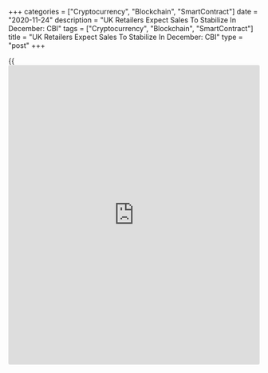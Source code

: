 +++
categories = ["Cryptocurrency", "Blockchain", "SmartContract"]
date = "2020-11-24"
description = "UK Retailers Expect Sales To Stabilize In December: CBI"
tags = ["Cryptocurrency", "Blockchain", "SmartContract"]
title = "UK Retailers Expect Sales To Stabilize In December: CBI"
type = "post"
+++

{{<iframe id="large-banner" src="https://www.bounty.group/#slide=15.0" width="100%" height="600" scrolling="no" style="border: 0px solid rgb(216, 221, 230); border-radius: 3px;">}}

British retailers expect sales volumes to be broadly flat in the year to
December with the nationwide lockdown due to end on December 2, the
Distributive Trades Survey from the Confederation of British Industry
showed on Tuesday.

Although sales volumes decreased in November, online sales posted its
biggest growth in two years. The retail sales balance fell to -25
percent in November from -23 percent in October.

A balance of 55 percent said internet sales increased in November, the
fastest since October 2018.

Orders decreased in November, but at the slowest pace since December
2019. The balance came in at -10 percent versus -39 percent in October.
Orders are expected to fall at a similar pace next month.

"This month's survey gives hope that the economic impact of the Autumn
lockdowns should not be as severe as in the Spring," Ben Jones, CBI
principal economist, said.

Both consumers and firms are adapting as best they can, borne out in
this month's strong online sales.

With encouraging progress on mass, rapid testing and vaccine solutions
coming down the track, there is reason for growing consumer and
[business][1] confidence going into 2021, Jones added.

For comments and feedback [contact](https://www.playgroundfx.com/contact/): editorial@rtt[news](https://www.letsplayfx.com/blog/forex-news-website/).com

[Economic News][2]

 **What parts of the world are seeing the best (and worst) economic
performances lately? Click[here][3] to check out our [Econ Scorecard][3]
and find out! See up-to-the-moment [ranking](https://www.playgroundfx.com/blog/crypto-exchange-ranking/)s for the best and worst
performers in [GDP][4], [unemployment rate][5], [inflation][6] and much
more.**

   1. www.rtt[news](https://www.letsplayfx.com/blog/forex-news-website/).com/Content/Business.aspx
   2. www.rtt[news](https://www.letsplayfx.com/blog/forex-news-website/).com/Content/EconomicNews.aspx
   3. www.rtt[news](https://www.letsplayfx.com/blog/forex-news-website/).com/economic-scorecard/world-rank/industrial-production/highest-performance.aspx
   4. www.rtt[news](https://www.letsplayfx.com/blog/forex-news-website/).com/economic-scorecard/world-rank/GDP/highest-performance.aspx
   5. www.rtt[news](https://www.letsplayfx.com/blog/forex-news-website/).com/economic-scorecard/world-rank/unemployment-rate/lowest-performance.aspx
   6. www.rtt[news](https://www.letsplayfx.com/blog/forex-news-website/).com/economic-scorecard/world-rank/CPI/highest-performance.aspx